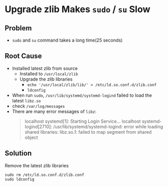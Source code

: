 # Upgrade zlib Makes `sudo` / `su` Slow

## Problem
* `sudo` and `su` command takes a long time(25 seconds)

## Root Cause
* Installed latest zlib from source
  * Installed to `/usr/local/zlib`
  * Upgrade the zlib libraries
    * `echo '/usr/local/zlib/lib/' > /etc/ld.so.conf.d/zlib.conf`
    * `ldconfig`
* When run `sudo`, `/usr/lib/systemd/systemd-logind` failed to load the latest `libz.so` 
* check `/var/log/messages`
* There are many error messages of `libz`:
   > localhost systemd[1]: Starting Login Service...
   > localhost systemd-logind[2710]: /usr/lib/systemd/systemd-logind: error while loading shared libraries: libz.so.1: failed to map segment from shared object

## Solution
Remove the latest zlib libraries

```
sudo rm /etc/ld.so.conf.d/zlib.conf
sudo ldconfig
```
